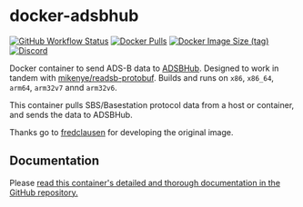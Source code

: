 # docker-adsbhub

[![GitHub Workflow Status](https://img.shields.io/github/workflow/status/mikenye/docker-adsbhub/Deploy%20to%20Docker%20Hub)](https://github.com/mikenye/docker-adsbhub/actions?query=workflow%3A%22Deploy+to+Docker+Hub%22)
[![Docker Pulls](https://img.shields.io/docker/pulls/mikenye/adsbhub.svg)](https://hub.docker.com/r/mikenye/adsbhub)
[![Docker Image Size (tag)](https://img.shields.io/docker/image-size/mikenye/adsbhub/latest)](https://hub.docker.com/r/mikenye/adsbhub)
[![Discord](https://img.shields.io/discord/734090820684349521)](https://discord.gg/sTf9uYF)

Docker container to send ADS-B data to [ADSBHub](https://www.adsbhub.org). Designed to work in tandem with [mikenye/readsb-protobuf](https://hub.docker.com/r/mikenye/readsb-protobuf). Builds and runs on `x86`, `x86_64`, `arm64`, `arm32v7` annd `arm32v6`.

This container pulls SBS/Basestation protocol data from a host or container, and sends the data to ADSBHub.

Thanks go to [fredclausen](https://github.com/fredclausen) for developing the original image.

## Documentation

Please [read this container's detailed and thorough documentation in the GitHub repository.](https://github.com/mikenye/docker-adsbhub/blob/master/README.md)